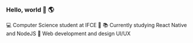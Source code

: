 ### Hello, world 👋 :earth_americas:

:computer: Computer Science student at IFCE :green_heart:
:books: Currently studying React Native and NodeJS
:purple_heart: Web development and design UI/UX 
